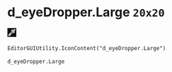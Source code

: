 # d_eyeDropper.Large `20x20`
<img src="/img/d_eyeDropper.Large.png" width=20 height=20>

``` CSharp
EditorGUIUtility.IconContent("d_eyeDropper.Large")
```
```
d_eyeDropper.Large
```
